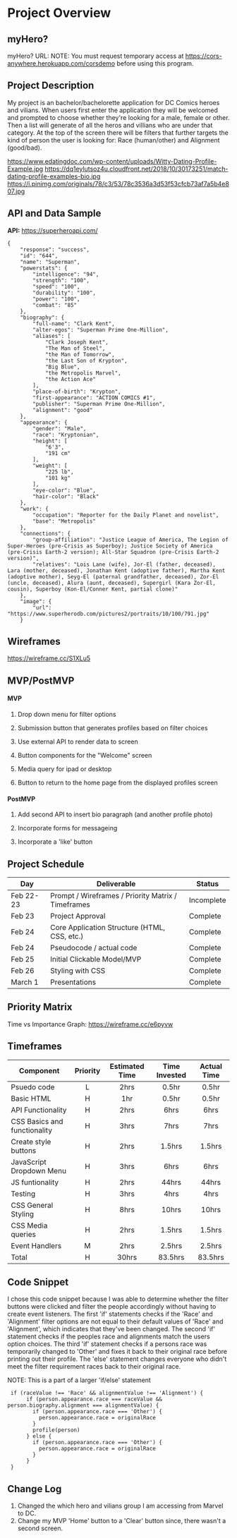 # Project Overview

## myHero?

myHero? URL:
NOTE: You must request temporary access at https://cors-anywhere.herokuapp.com/corsdemo before using this program.

## Project Description

My project is an bachelor/bachelorette application for DC Comics heroes and vilians. When users first enter the application they will be welcomed and prompted to choose whether they're looking for a male, female or other. Then a list will generate of all the heros and villians who are under that category. At the top of the screen there will be filters that further targets the kind of person the user is looking for: Race (human/other) and Alignment (good/bad).

https://www.edatingdoc.com/wp-content/uploads/Witty-Dating-Profile-Example.jpg
https://dq1eylutsoz4u.cloudfront.net/2018/10/30173251/match-dating-profile-examples-bio.jpg
https://i.pinimg.com/originals/78/c3/53/78c3536a3d53f53cfcb73af7a5b4e807.jpg

## API and Data Sample

**API:** https://superheroapi.com/
```
{
    "response": "success",
    "id": "644",
    "name": "Superman",
    "powerstats": {
        "intelligence": "94",
        "strength": "100",
        "speed": "100",
        "durability": "100",
        "power": "100",
        "combat": "85"
    },
    "biography": {
        "full-name": "Clark Kent",
        "alter-egos": "Superman Prime One-Million",
        "aliases": [
            "Clark Joseph Kent",
            "The Man of Steel",
            "the Man of Tomorrow",
            "the Last Son of Krypton",
            "Big Blue",
            "the Metropolis Marvel",
            "the Action Ace"
        ],
        "place-of-birth": "Krypton",
        "first-appearance": "ACTION COMICS #1",
        "publisher": "Superman Prime One-Million",
        "alignment": "good"
    },
    "appearance": {
        "gender": "Male",
        "race": "Kryptonian",
        "height": [
            "6'3",
            "191 cm"
        ],
        "weight": [
            "225 lb",
            "101 kg"
        ],
        "eye-color": "Blue",
        "hair-color": "Black"
    },
    "work": {
        "occupation": "Reporter for the Daily Planet and novelist",
        "base": "Metropolis"
    },
    "connections": {
        "group-affiliation": "Justice League of America, The Legion of Super-Heroes (pre-Crisis as Superboy); Justice Society of America (pre-Crisis Earth-2 version); All-Star Squadron (pre-Crisis Earth-2 version)",
        "relatives": "Lois Lane (wife), Jor-El (father, deceased), Lara (mother, deceased), Jonathan Kent (adoptive father), Martha Kent (adoptive mother), Seyg-El (paternal grandfather, deceased), Zor-El (uncle, deceased), Alura (aunt, deceased), Supergirl (Kara Zor-El, cousin), Superboy (Kon-El/Conner Kent, partial clone)"
    },
    "image": {
        "url": "https://www.superherodb.com/pictures2/portraits/10/100/791.jpg"
    }

```
## Wireframes

https://wireframe.cc/S1XLu5

## MVP/PostMVP

#### MVP 

1) Drop down menu for filter options

2) Submission button that generates profiles based on filter choices

3) Use external API to render data to screen

4) Button components for the "Welcome" screen

5) Media query for ipad or desktop

6)  Button to return to the home page from the displayed profiles screen 


#### PostMVP  

1) Add second API to insert bio paragraph (and another profile photo)

2) Incorporate forms for messageing

3) Incorporate a 'like' button


## Project Schedule

|  Day | Deliverable | Status
|---|---| ---|
|Feb 22-23| Prompt / Wireframes / Priority Matrix / Timeframes | Incomplete
|Feb 23| Project Approval | Complete
|Feb 24| Core Application Structure (HTML, CSS, etc.) | Complete
|Feb 24| Pseudocode / actual code | Complete
|Feb 25| Initial Clickable Model/MVP  | Complete
|Feb 26| Styling with CSS | Complete
|March 1| Presentations | Complete

## Priority Matrix

Time vs Importance Graph: https://wireframe.cc/e6pyvw

## Timeframes

| Component | Priority | Estimated Time | Time Invested | Actual Time |
| --- | :---: |  :---: | :---: | :---: |
| Psuedo code | L | 2hrs | 0.5hr | 0.5hr |
| Basic HTML | H | 1hr| 0.5hr | 0.5hr |
| API Functionality | H | 2hrs| 6hrs | 6hrs |
| CSS Basics and functionality | H | 3hrs| 7hrs | 7hrs |
| Create style buttons | H | 2hrs| 1.5hrs | 1.5hrs |
| JavaScript Dropdown Menu | H | 3hrs| 6hrs | 6hrs |
| JS funtionality | H | 2hrs | 44hrs | 44hrs |
| Testing | H | 3hrs | 4hrs | 4hrs |
| CSS General Styling | H | 8hrs | 10hrs | 10hrs |
| CSS Media queries | H | 2hrs | 1.5hrs | 1.5hrs |
| Event Handlers | M | 2hrs | 2.5hrs | 2.5hrs |
| Total | H | 30hrs | 83.5hrs | 83.5hrs |

## Code Snippet

I chose this code snippet because I was able to determine whether the filter buttons were clicked and filter the people accordingly without having to create event listeners. The first 'if' statements checks if the 'Race' and 'Alignment' filter options are not equal to their default values of 'Race' and 'Alignment', which indicates that they've been changed. The second 'if' statement checks if the peoples race and alignments match the users option choices. The third 'if' statement checks if a persons race was temporarily changed to 'Other' and fixes it back to their original race before printing out their profile. The 'else' statement changes everyone who didn't meet the filter requirement races back to their original race.

NOTE: This is a part of a larger 'if/else' statement

```
 if (raceValue !== 'Race' && alignmentValue !== 'Alignment') {             
      if (person.appearance.race === raceValue && person.biography.alignment === alignmentValue) { 
        if (person.appearance.race === 'Other') {                             
          person.appearance.race = originalRace
        }
        profile(person)                                                       
      } else {
        if (person.appearance.race === 'Other') {
          person.appearance.race = originalRace
        }
      }
 } 
```

## Change Log
 1) Changed the which hero and vilians group I am accessing from Marvel to DC.
 2) Change my MVP 'Home' button to a 'Clear' button since, there wasn't a second screen.
